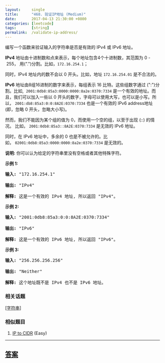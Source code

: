```yaml
---
layout:     single
title:      "468. 验证IP地址 (Medium)"
date:       2017-04-13 21:30:00 +0800
categories: [leetcode]
tags:       [string]
permalink:  /validate-ip-address/
---
```


<p>编写一个函数来验证输入的字符串是否是有效的 IPv4 或&nbsp;IPv6 地址。</p>

<p><strong>IPv4</strong>&nbsp;地址由十进制数和点来表示，每个地址包含4个十进制数，其范围为&nbsp;0 -&nbsp;255，&nbsp;用(&quot;.&quot;)分割。比如，<code>172.16.254.1</code>；</p>

<p>同时，IPv4 地址内的数不会以 0 开头。比如，地址&nbsp;<code>172.16.254.01</code> 是不合法的。</p>

<p><strong>IPv6</strong>&nbsp;地址由8组16进制的数字来表示，每组表示&nbsp;16 比特。这些组数字通过 (&quot;:&quot;)分割。比如,&nbsp;&nbsp;<code>2001:0db8:85a3:0000:0000:8a2e:0370:7334</code> 是一个有效的地址。而且，我们可以加入一些以 0 开头的数字，字母可以使用大写，也可以是小写。所以，&nbsp;<code>2001:db8:85a3:0:0:8A2E:0370:7334</code> 也是一个有效的 IPv6 address地址 (即，忽略 0 开头，忽略大小写)。</p>

<p>然而，我们不能因为某个组的值为 0，而使用一个空的组，以至于出现 (::) 的情况。&nbsp;比如，&nbsp;<code>2001:0db8:85a3::8A2E:0370:7334</code> 是无效的 IPv6 地址。</p>

<p>同时，在 IPv6 地址中，多余的 0 也是不被允许的。比如，&nbsp;<code>02001:0db8:85a3:0000:0000:8a2e:0370:7334</code> 是无效的。</p>

<p><strong>说明:</strong>&nbsp;你可以认为给定的字符串里没有空格或者其他特殊字符。</p>

<p><strong>示例 1:</strong></p>

<pre>
<strong>输入:</strong> &quot;172.16.254.1&quot;

<strong>输出:</strong> &quot;IPv4&quot;

<strong>解释:</strong> 这是一个有效的 IPv4 地址, 所以返回 &quot;IPv4&quot;。
</pre>

<p><strong>示例 2:</strong></p>

<pre>
<strong>输入:</strong> &quot;2001:0db8:85a3:0:0:8A2E:0370:7334&quot;

<strong>输出:</strong> &quot;IPv6&quot;

<strong>解释:</strong> 这是一个有效的 IPv6 地址, 所以返回 &quot;IPv6&quot;。
</pre>

<p><strong>示例 3:</strong></p>

<pre>
<strong>输入:</strong> &quot;256.256.256.256&quot;

<strong>输出:</strong> &quot;Neither&quot;

<strong>解释:</strong> 这个地址既不是 IPv4 也不是 IPv6 地址。
</pre>

### 相关话题
  [[字符串](https://github.com/openset/leetcode/tree/master/tag/string/README.md)]

### 相似题目
  1. [IP to CIDR](/ip-to-cidr) (Easy)

---

## [答案](https://github.com/openset/leetcode/tree/master/problems/validate-ip-address)
